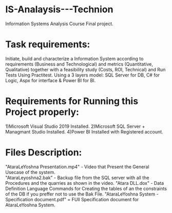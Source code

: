 # IS-Analaysis---Technion
Information Systems Analysis Course Final project.

# Task requirements:
Initiate, build and characterize a Information System according to requirements (Business and Technological) and metrics (Quantitative, Qualitative) together with a feasibility study (Costs, ROI, Technical) and Run Tests Using Practitest.
Using a 3 layers model: SQL Server for DB, C# for Logic, Aspx for interface & Power BI for BI.

# Requirements for Running this Project properly:
1)Microsoft Visual Studio 2019 Installed.
2)Microsoft SQL Server + Managmant Studio Installed.
4)Power BI Installed with Registered account.

# Files Description:
"AtaraLeYoshna Presentation.mp4" - Video that Present the General Usecase of the system.  
"AtaraLeyoshna2.bak" - Backup file from the SQL server with all the Procedures and the quarries as shown in the video. 
"Atara DLL.dox" - Data Definition Language Commands for Creating the tables of an the constraints of the DB if you preffer not to use the Bak File.
"AtaraLeYoshna System - Specification document.pdf" = FUll Specification document for AtaraLeYoshna System.
